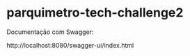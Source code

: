 # parquimetro-tech-challenge2

Documentação com Swagger:

http://localhost:8080/swagger-ui/index.html